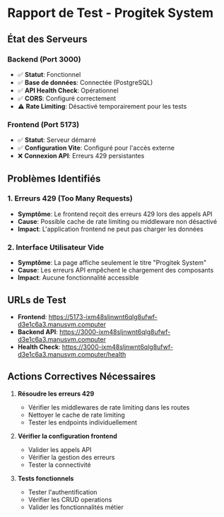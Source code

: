 # Rapport de Test - Progitek System

## État des Serveurs

### Backend (Port 3000)
- ✅ **Statut**: Fonctionnel
- ✅ **Base de données**: Connectée (PostgreSQL)
- ✅ **API Health Check**: Opérationnel
- ✅ **CORS**: Configuré correctement
- ⚠️ **Rate Limiting**: Désactivé temporairement pour les tests

### Frontend (Port 5173)
- ✅ **Statut**: Serveur démarré
- ✅ **Configuration Vite**: Configuré pour l'accès externe
- ❌ **Connexion API**: Erreurs 429 persistantes

## Problèmes Identifiés

### 1. Erreurs 429 (Too Many Requests)
- **Symptôme**: Le frontend reçoit des erreurs 429 lors des appels API
- **Cause**: Possible cache de rate limiting ou middleware non désactivé
- **Impact**: L'application frontend ne peut pas charger les données

### 2. Interface Utilisateur Vide
- **Symptôme**: La page affiche seulement le titre "Progitek System"
- **Cause**: Les erreurs API empêchent le chargement des composants
- **Impact**: Aucune fonctionnalité accessible

## URLs de Test
- **Frontend**: https://5173-ixm48sljnwnt6qlg8ufwf-d3e1c6a3.manusvm.computer
- **Backend API**: https://3000-ixm48sljnwnt6qlg8ufwf-d3e1c6a3.manusvm.computer
- **Health Check**: https://3000-ixm48sljnwnt6qlg8ufwf-d3e1c6a3.manusvm.computer/health

## Actions Correctives Nécessaires

1. **Résoudre les erreurs 429**
   - Vérifier les middlewares de rate limiting dans les routes
   - Nettoyer le cache de rate limiting
   - Tester les endpoints individuellement

2. **Vérifier la configuration frontend**
   - Valider les appels API
   - Vérifier la gestion des erreurs
   - Tester la connectivité

3. **Tests fonctionnels**
   - Tester l'authentification
   - Vérifier les CRUD operations
   - Valider les fonctionnalités métier

